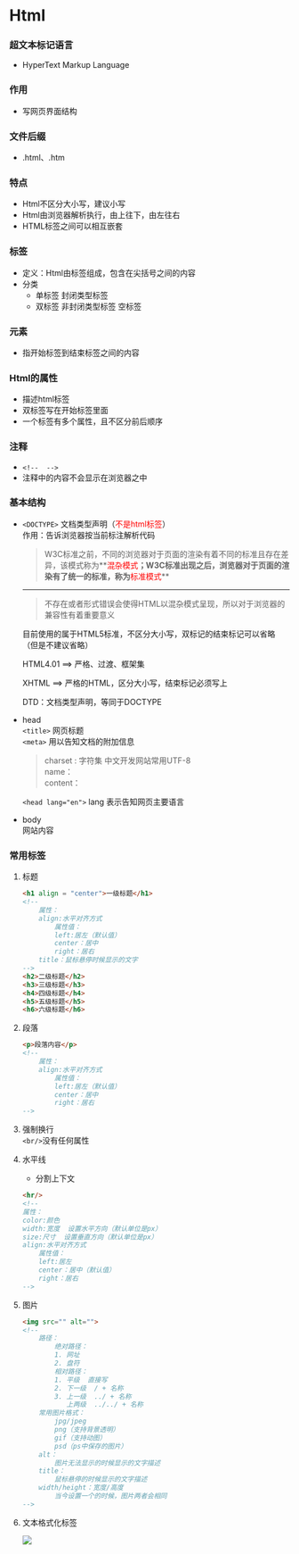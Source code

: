 # Html
### 超文本标记语言
- HyperText Markup Language
### 作用
- 写网页界面结构
### 文件后缀
- .html、.htm
### 特点
- Html不区分大小写，建议小写
- Html由浏览器解析执行，由上往下，由左往右
- HTML标签之间可以相互嵌套
### 标签
- 定义：Html由标签组成，包含在尖括号之间的内容
- 分类
    - 单标签 封闭类型标签
    - 双标签 非封闭类型标签 空标签
### 元素
- 指开始标签到结束标签之间的内容
### Html的属性
- 描述html标签
- 双标签写在开始标签里面
- 一个标签有多个属性，且不区分前后顺序 
### 注释
- `<!--  -->`
- 注释中的内容不会显示在浏览器之中
### 基本结构
- `<DOCTYPE>` 文档类型声明（<font color = red>不是html标签</font>）<br>
    作用：告诉浏览器按当前标注解析代码<br>
    > W3C标准之前，不同的浏览器对于页面的渲染有着不同的标准且存在差异，该模式称为**<font color = red>混杂模式</font>**；W3C标准出现之后，浏览器对于页面的渲染有了统一的标准，称为**<font color = red>标准模式</font>**
        
    <hr>

    > <!doctype>不存在或者形式错误会使得HTML以混杂模式呈现，所以<!doctype>对于浏览器的兼容性有着重要意义
        
    目前使用的<!doctype html>属于HTML5标准，不区分大小写，双标记的结束标记可以省略（但是不建议省略）

    HTML4.01 ==> 严格、过渡、框架集

    XHTML ==> 严格的HTML，区分大小写，结束标记必须写上

    DTD：文档类型声明，等同于DOCTYPE
- head<br>
    `<title>` 网页标题<br>
    `<meta>` 用以告知文档的附加信息<br>
    > charset : 字符集 中文开发网站常用UTF-8<br>
    > name：<br>
    > content：<br>
    
     `<head lang="en">` lang 表示告知网页主要语言
- body<br>
    网站内容
### 常用标签
1. 标题
    ```html
    <h1 align = "center">一级标题</h1>
    <!-- 
        属性：
        align:水平对齐方式
            属性值：
            left:居左（默认值）
            center：居中
            right：居右
        title：鼠标悬停时候显示的文字
    -->
    <h2>二级标题</h2>
    <h3>三级标题</h3>
    <h4>四级标题</h4>
    <h5>五级标题</h5>
    <h6>六级标题</h6>
    ```
2. 段落
    ```html
    <p>段落内容</p>
    <!-- 
        属性：
        align:水平对齐方式
            属性值：
            left:居左（默认值）
            center：居中
            right：居右
    -->
    ```
3. 强制换行<br/>
    `<br/>`没有任何属性
4. 水平线<br>
    - 分割上下文
    ```html
    <hr/>
    <!-- 
    属性：
    color:颜色
    width:宽度  设置水平方向（默认单位是px）
    size:尺寸  设置垂直方向（默认单位是px）
    align:水平对齐方式
        属性值：
        left:居左
        center：居中（默认值）
        right：居右
    -->        
    ```
5. 图片
    ```html
    <img src="" alt="">
    <!--
        路径：
            绝对路径：
            1. 网址
            2. 盘符
            相对路径：
            1. 平级  直接写
            2. 下一级  / + 名称
            3. 上一级  ../ + 名称
               上两级  ../../ + 名称
        常用图片格式：
            jpg/jpeg
            png（支持背景透明）
            gif（支持动图）
            psd（ps中保存的图片）
        alt：
            图片无法显示的时候显示的文字描述
        title：
            鼠标悬停的时候显示的文字描述
        width/height：宽度/高度
            当今设置一个的时候，图片两者会相同
    -->
    ```
6. 文本格式化标签

    ![](https://cdn.jsdelivr.net/gh/huangjingping520/PicGo/文本格式化.png)